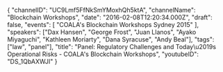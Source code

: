 {
    "channelID": "UC9Lmf5FfNkSmYMoxhQh5ktA",
    "channelName": "Blockchain Workshops",
    "date": "2016-02-08T12:20:34.000Z",
    "draft": false,
    "events": [
        "COALA's Blockchain Workshops Sydney 2015"
    ],
    "speakers": ["Dax Hansen", "George Frost", "Juan Llanos", "Ayako Miyaguchi", "Kathleen Moriarty",  "Dana Syracuse",  "Andy Beal"],
    "tags": ["law", "panel"],
    "title": "Panel: Regulatory Challenges and Today\u2019s Operational Risks - COALA's Blockchain Workshops",
    "youtubeID": "DS_1QbAXWJI"
}
